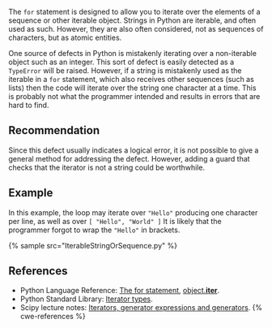 The `for` statement is designed to allow you to iterate over the elements of a sequence or other iterable object. Strings in Python are iterable, and often used as such. However, they are also often considered, not as sequences of characters, but as atomic entities.

One source of defects in Python is mistakenly iterating over a non-iterable object such as an integer. This sort of defect is easily detected as a `TypeError` will be raised. However, if a string is mistakenly used as the iterable in a `for` statement, which also receives other sequences (such as lists) then the code will iterate over the string one character at a time. This is probably not what the programmer intended and results in errors that are hard to find.


## Recommendation
Since this defect usually indicates a logical error, it is not possible to give a general method for addressing the defect. However, adding a guard that checks that the iterator is not a string could be worthwhile.


## Example
In this example, the loop may iterate over `"Hello"` producing one character per line, as well as over `[ "Hello", "World" ]` It is likely that the programmer forgot to wrap the `"Hello"` in brackets.

{% sample src="IterableStringOrSequence.py" %}

## References
* Python Language Reference: [The for statement](http://docs.python.org/reference/compound_stmts.html#the-for-statement), [object.__iter__](http://docs.python.org/2.7/reference/datamodel.html#object.__iter__).
* Python Standard Library: [Iterator types](http://docs.python.org/dev/library/stdtypes.html#iterator-types).
* Scipy lecture notes: [Iterators, generator expressions and generators](http://scipy-lectures.github.io/advanced/advanced_python/#iterators).
{% cwe-references %}

